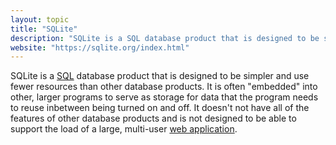 ```yaml
---
layout: topic
title: "SQLite"
description: "SQLite is a SQL database product that is designed to be simpler and use fewer resources than other database products."
website: "https://sqlite.org/index.html"
---
```


SQLite is a [SQL](sql) database product that is designed to be simpler and use fewer resources than other database products. It is often "embedded" into other, larger programs to serve as storage for data that the program needs to reuse inbetween being turned on and off. It doesn't not have all of the features of other database products and is not designed to be able to support the load of a large, multi-user [web application](web-application).

